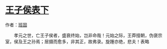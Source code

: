 # [王子侯表下](http://so.gushiwen.org/guwen/bookv_3756.aspx)

作者：[班固](http://so.gushiwen.org/author_398.aspx)

　　孝元之世，亡王子侯者，盛衰终始，岂非命哉！元始之际，王莽擅朝，伪褒宗室，侯及王之孙焉；居摄而愈多，非其正，故弗录。旋踵亦绝，悲夫！表略

